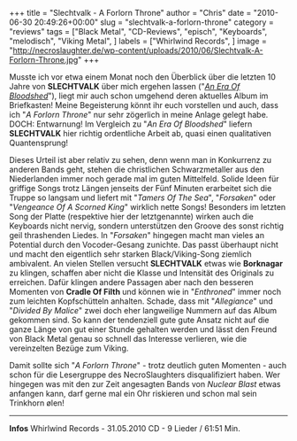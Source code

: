 +++
title = "Slechtvalk - A Forlorn Throne"
author = "Chris"
date = "2010-06-30 20:49:26+00:00"
slug = "slechtvalk-a-forlorn-throne"
category = "reviews"
tags = ["Black Metal", "CD-Reviews", "episch", "Keyboards", "melodisch", "Viking Metal", ]
labels = ["Whirlwind Records", ]
image = "http://necroslaughter.de/wp-content/uploads/2010/06/Slechtvalk-A-Forlorn-Throne.jpg"
+++

Musste ich vor etwa einem Monat noch den Überblick über die letzten 10 Jahre von **SLECHTVALK** über mich ergehen lassen ("<a href="http://necroslaughter.de/2010/05/slechtvalk-an-era-of-bloodshed/">_An Era Of Bloodshed_</a>"), liegt mir auch schon umgehend deren aktuelles Album im Briefkasten! Meine Begeisterung könnt ihr euch vorstellen und auch, dass ich "_A Forlorn Throne_" nur sehr zögerlich in meine Anlage gelegt habe. DOCH: Entwarnung! Im Vergleich zu "_An Era Of Bloodshed_" liefern **SLECHTVALK** hier richtig ordentliche Arbeit ab, quasi einen qualitativen Quantensprung!

Dieses Urteil ist aber relativ zu sehen, denn wenn man in Konkurrenz zu anderen Bands geht, stehen die christlichen Schwarzmetaller aus den Niederlanden immer noch gerade mal im guten Mittelfeld. Solide Ideen für griffige Songs trotz Längen jenseits der Fünf Minuten erarbeitet sich die Truppe so langsam und liefert mit "_Tamers Of The Sea_", "_Forsaken_" oder "_Vengeance Of A Scorned King_" wirklich nette Songs! Besonders im letzten Song der Platte (respektive hier der letztgenannte) wirken auch die Keyboards nicht nervig, sondern unterstützen den Groove des sonst richtig geil thrashenden Liedes.
In "_Forsaken_" hingegen macht man vieles an Potential durch den Vocoder-Gesang zunichte. Das passt überhaupt nicht und macht den eigentlich sehr starken Black/Viking-Song ziemlich ambivalent.
An vielen Stellen versucht **SLECHTVALK** etwas wie **Borknagar** zu klingen, schaffen aber nicht die Klasse und Intensität des Originals zu erreichen. Dafür klingen andere Passagen aber nach den besseren Momenten von **Cradle Of Filth** und können wie in "_Enthroned_" immer noch zum leichten Kopfschütteln anhalten. Schade, dass mit "_Allegiance_" und "_Divided By Malice_" zwei doch eher langweilige Nummern auf das Album gekommen sind. So kann der tendenziell gute gute Ansatz nicht auf die ganze Länge von gut einer Stunde gehalten werden und lässt den Freund von Black Metal genau so schnell das Interesse verlieren, wie die vereinzelten Bezüge zum Viking.

Damit sollte sich "_A Forlorn Throne_" - trotz deutlich guten Momenten -  auch schon für die Lesergruppe des NecroSlaughters disqualifiziert haben. Wer hingegen was mit den zur Zeit angesagten Bands von _Nuclear Blast_ etwas anfangen kann, darf gerne mal ein Ohr riskieren und schon mal sein Trinkhorn ølen!





---
**Infos**
Whirlwind Records - 31.05.2010
CD - 9 Lieder / 61:51 Min.
